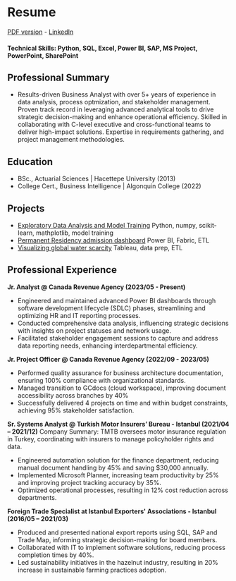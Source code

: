 # Resume
[PDF version](https://drive.google.com/file/d/10xSROj3CsDIk-4BOGdINhfgKJP6TAw9b/view) - [LinkedIn](https://www.linkedin.com/in/gorkemb/)
#### Technical Skills: Python, SQL, Excel, Power BI, SAP, MS Project, PowerPoint, SharePoint

## Professional Summary
- Results-driven Business Analyst with over 5+ years of experience in data analysis, process optmization, and stakeholder management. Proven track record in leveraging advanced analytical tools to drive strategic decision-making and enhance operational efficiency. Skilled in collaborating with C-level executive and cross-functional teams to deliver high-impact solutions. Expertise in requirements gathering, and project management methodologies.

## Education
- BSc., Actuarial Sciences | Hacettepe University (2013)
- College Cert., Business Intelligence | Algonquin College (2022)

## Projects
- [Exploratory Data Analysis and Model Training](https://github.com/LegateG/expdataanalysis) Python, numpy, scikit-learn, mathplotlib, model training 
- [Permanent Residency admission dashboard](https://app.fabric.microsoft.com/view?r=eyJrIjoiOWU0NGQ5ODQtYmE2NC00NzgwLTllYjEtYzQyNzI4YWQ1OGU0IiwidCI6IjdjMDFkZWNlLTcwNzUtNGM3OC04MWE0LWMyMGEyODYxMzlkZSIsImMiOjF9) Power BI, Fabric, ETL 
- [Visualizing global water scarcity](https://public.tableau.com/app/profile/gorkem.bayar/viz/WaterScarcityAroundtheGlobe/Story) Tableau, data prep, ETL 

## Professional Experience
**Jr. Analyst @ Canada Revenue Agency (2023/05 - Present)**
- Engineered and maintained advanced Power BI dashboards through software development lifecycle (SDLC) phases, streamlining and optimizing HR and IT reporting processes.
- Conducted comprehensive data analysis, influencing strategic decisions with insights on project statuses and network usage.
- Facilitated stakeholder engagement sessions to capture and address data reporting needs, enhancing interdepartmental efficiency.

**Jr. Project Officer @ Canada Revenue Agency (2022/09 - 2023/05)** 
- Performed quality assurance for business architecture documentation, ensuring 100% compliance with organizational standards.
- Managed transition to GCdocs (cloud workspace), improving document accessibility across branches by 40%
- Successfully delivered 4 projects on time and within budget constraints, achieving 95% stakeholder satisfaction.

**Sr. Systems Analyst @ Turkish Motor Insurers’ Bureau - Istanbul (2021/04 – 2021/12)**
Company Summary: TMTB oversees motor insurance regulation in Turkey, coordinating with insurers to manage policyholder rights and data.
- Engineered automation solution for the finance department, reducing manual document handling by 45% and saving $30,000 annually.
- Implemented Microsoft Planner, increasing team productivity by 25% and improving project tracking accuracy by 35%.
- Optimized operational processes, resulting in 12% cost reduction across departments.

**Foreign Trade Specialist at Istanbul Exporters' Associations - Istanbul (2016/05 – 2021/03)**
- Produced and presented national export reports using SQL, SAP and Trade Map, informing strategic decision-making for board members.
- Collaborated with IT to implement software solutions, reducing process completion times by 40%.
- Led sustainability initiatives in the hazelnut industry, resulting in 20% increase in sustainable farming practices adoption.